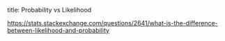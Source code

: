 title: Probability vs Likelihood


https://stats.stackexchange.com/questions/2641/what-is-the-difference-between-likelihood-and-probability
